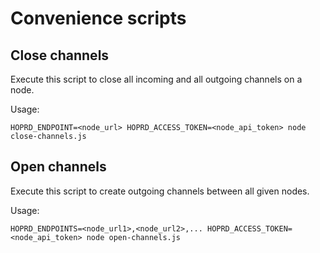 # Convenience scripts

## Close channels

Execute this script to close all incoming and all outgoing channels on a node.

Usage:

```
HOPRD_ENDPOINT=<node_url> HOPRD_ACCESS_TOKEN=<node_api_token> node close-channels.js
```

## Open channels

Execute this script to create outgoing channels between all given nodes.

Usage:

```
HOPRD_ENDPOINTS=<node_url1>,<node_url2>,... HOPRD_ACCESS_TOKEN=<node_api_token> node open-channels.js
```
